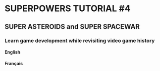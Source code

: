 # SUPERPOWERS TUTORIAL #4
## SUPER ASTEROIDS and SUPER SPACEWAR
### **Learn game development while revisiting video game history**

#### English

#### Français